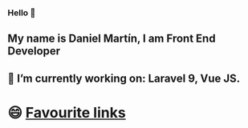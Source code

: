 ### Hello 👋
## My name is Daniel Martín, I am Front End Developer
## 🔭 I’m currently working on: Laravel 9, Vue JS.

# 😄 [Favourite links](https://github.com/dmartin8/Web-Development-Links)  



<!-- ![Screenshot](img/img.jpg | width=100)
![](https://github.com/dmartin8/dmartin8/blob/main/img/img.jpg | width=100)
<!--
**dmartin8/dmartin8** is a ✨ _special_ ✨ repository because its `README.md` (this file) appears on your GitHub profile.

Here are some ideas to get you started:

- 🔭 I’m currently working on ...
- 🌱 I’m currently learning ...
- 👯 I’m looking to collaborate on ...
- 🤔 I’m looking for help with ...
- 💬 Ask me about ...
- 📫 How to reach me: ...
- 😄 Pronouns: ...
- ⚡ Fun fact: ...
-->
